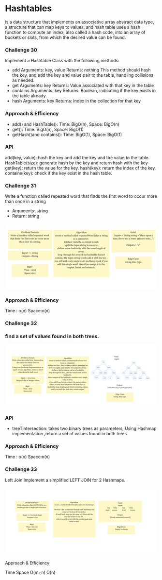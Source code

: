 # Hashtables
is a data structure that implements an associative array abstract data type, a structure that can map keys to values, and hash table uses a hash function to compute an index, also called a hash code, into an array of buckets or slots, from which the desired value can be found.

### Challenge 30
Implement a Hashtable Class with the following methods:

* add
Arguments: key, value
Returns: nothing
This method should hash the key, and add the key and value pair to the table, handling collisions as needed.
* get
Arguments: key
Returns: Value associated with that key in the table
* contains
Arguments: key
Returns: Boolean, indicating if the key exists in the table already.
* hash
Arguments: key
Returns: Index in the collection for that key

### Approach & Efficiency
* add() and HashTable():
Time: BigO(n), Space: BigO(n)
* get():
 Time: BigO(n), Space: BigO(1)
* getHash()and contains():
 Time: BigO(1), Space: BigO(1)

### API
add(key, value): hash the key and add the key and the value to the table.
HashTable(size): generate hash by the key and return hash with the key
get(key): return the value for the key.
hash(key): return the index of the key.
contains(key): check if the key exist in the hash table.

### Challenge 31

Write a function called repeated word that finds the first word to occur more than once in a string
* Arguments: string
* Return: string

![img](./Limnu_20211107.png)

### Approach & Efficiency
Time : o(n) 
Space:o(n)

### Challenge 32

### find a set of values found in both trees.

![img](./Limnu_20211108.png)

### API

* treeTintersection: takes two binary trees as parameters,
Using Hashmap implementation ,return a set of values found in both trees.

### Approach & Efficiency
Time : o(n) 
Space:o(n)

### Challenge 33

Left Join
Implement a simplified LEFT JOIN for 2 Hashmaps.


![img](./Limnu_20211110.png)

Approach & Efficiency

Time	Space
O(m+n)	O(n)